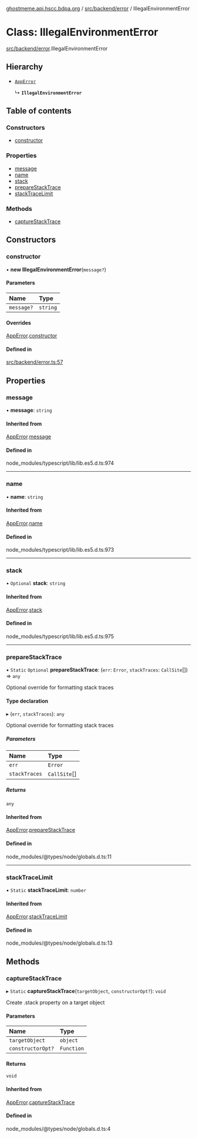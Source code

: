 [ghostmeme.api.hscc.bdpa.org](../README.md) / [src/backend/error](../modules/src_backend_error.md) / IllegalEnvironmentError

# Class: IllegalEnvironmentError

[src/backend/error](../modules/src_backend_error.md).IllegalEnvironmentError

## Hierarchy

- [`AppError`](src_backend_error.AppError.md)

  ↳ **`IllegalEnvironmentError`**

## Table of contents

### Constructors

- [constructor](src_backend_error.IllegalEnvironmentError.md#constructor)

### Properties

- [message](src_backend_error.IllegalEnvironmentError.md#message)
- [name](src_backend_error.IllegalEnvironmentError.md#name)
- [stack](src_backend_error.IllegalEnvironmentError.md#stack)
- [prepareStackTrace](src_backend_error.IllegalEnvironmentError.md#preparestacktrace)
- [stackTraceLimit](src_backend_error.IllegalEnvironmentError.md#stacktracelimit)

### Methods

- [captureStackTrace](src_backend_error.IllegalEnvironmentError.md#capturestacktrace)

## Constructors

### constructor

• **new IllegalEnvironmentError**(`message?`)

#### Parameters

| Name | Type |
| :------ | :------ |
| `message?` | `string` |

#### Overrides

[AppError](src_backend_error.AppError.md).[constructor](src_backend_error.AppError.md#constructor)

#### Defined in

[src/backend/error.ts:57](https://github.com/nhscc/ghostmeme.api.hscc.bdpa.org/blob/311fb73/src/backend/error.ts#L57)

## Properties

### message

• **message**: `string`

#### Inherited from

[AppError](src_backend_error.AppError.md).[message](src_backend_error.AppError.md#message)

#### Defined in

node_modules/typescript/lib/lib.es5.d.ts:974

___

### name

• **name**: `string`

#### Inherited from

[AppError](src_backend_error.AppError.md).[name](src_backend_error.AppError.md#name)

#### Defined in

node_modules/typescript/lib/lib.es5.d.ts:973

___

### stack

• `Optional` **stack**: `string`

#### Inherited from

[AppError](src_backend_error.AppError.md).[stack](src_backend_error.AppError.md#stack)

#### Defined in

node_modules/typescript/lib/lib.es5.d.ts:975

___

### prepareStackTrace

▪ `Static` `Optional` **prepareStackTrace**: (`err`: `Error`, `stackTraces`: `CallSite`[]) => `any`

Optional override for formatting stack traces

#### Type declaration

▸ (`err`, `stackTraces`): `any`

Optional override for formatting stack traces

##### Parameters

| Name | Type |
| :------ | :------ |
| `err` | `Error` |
| `stackTraces` | `CallSite`[] |

##### Returns

`any`

#### Inherited from

[AppError](src_backend_error.AppError.md).[prepareStackTrace](src_backend_error.AppError.md#preparestacktrace)

#### Defined in

node_modules/@types/node/globals.d.ts:11

___

### stackTraceLimit

▪ `Static` **stackTraceLimit**: `number`

#### Inherited from

[AppError](src_backend_error.AppError.md).[stackTraceLimit](src_backend_error.AppError.md#stacktracelimit)

#### Defined in

node_modules/@types/node/globals.d.ts:13

## Methods

### captureStackTrace

▸ `Static` **captureStackTrace**(`targetObject`, `constructorOpt?`): `void`

Create .stack property on a target object

#### Parameters

| Name | Type |
| :------ | :------ |
| `targetObject` | `object` |
| `constructorOpt?` | `Function` |

#### Returns

`void`

#### Inherited from

[AppError](src_backend_error.AppError.md).[captureStackTrace](src_backend_error.AppError.md#capturestacktrace)

#### Defined in

node_modules/@types/node/globals.d.ts:4
